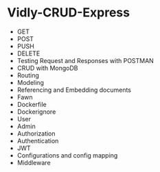 # Vidly-CRUD-Express

- GET
- POST
- PUSH
- DELETE
- Testing Request and Responses with POSTMAN
- CRUD with MongoDB
- Routing
- Modeling
- Referencing and Embedding documents
- Fawn
- Dockerfile
- Dockerignore
- User
- Admin
- Authorization
- Authentication
- JWT
- Configurations and config mapping
- Middleware
